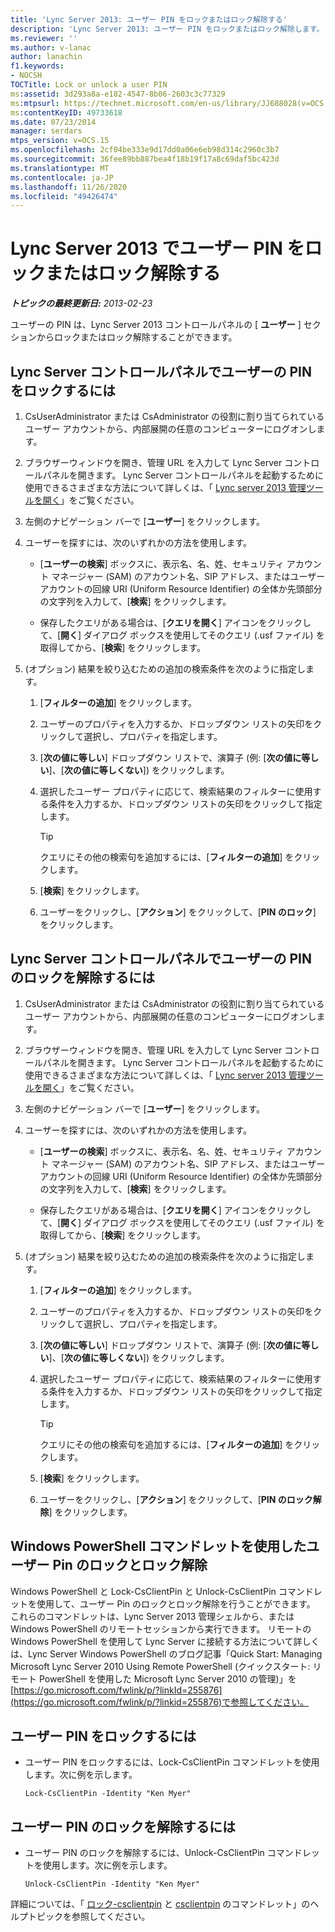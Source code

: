 ```yaml
---
title: 'Lync Server 2013: ユーザー PIN をロックまたはロック解除する'
description: 'Lync Server 2013: ユーザー PIN をロックまたはロック解除します。'
ms.reviewer: ''
ms.author: v-lanac
author: lanachin
f1.keywords:
- NOCSH
TOCTitle: Lock or unlock a user PIN
ms:assetid: 3d293a8a-e182-4547-8b06-2603c3c77329
ms:mtpsurl: https://technet.microsoft.com/en-us/library/JJ688028(v=OCS.15)
ms:contentKeyID: 49733618
ms.date: 07/23/2014
manager: serdars
mtps_version: v=OCS.15
ms.openlocfilehash: 2cf04be333e9d17dd0a06e6eb98d314c2960c3b7
ms.sourcegitcommit: 36fee89bb887bea4f18b19f17a8c69daf5bc423d
ms.translationtype: MT
ms.contentlocale: ja-JP
ms.lasthandoff: 11/26/2020
ms.locfileid: "49426474"
---
```

# <a name="lock-or-unlock-a-user-pin-in-lync-server-2013"></a>Lync Server 2013 でユーザー PIN をロックまたはロック解除する

<div data-xmlns="http://www.w3.org/1999/xhtml">

<div class="topic" data-xmlns="http://www.w3.org/1999/xhtml" data-msxsl="urn:schemas-microsoft-com:xslt" data-cs="https://msdn.microsoft.com/">

<div data-asp="https://msdn2.microsoft.com/asp">



</div>

<div id="mainSection">

<div id="mainBody">

<span> </span>

_**トピックの最終更新日:** 2013-02-23_

ユーザーの PIN は、Lync Server 2013 コントロールパネルの [ **ユーザー** ] セクションからロックまたはロック解除することができます。

<div>

## <a name="to-lock-a-users-pin-in-lync-server-control-panel"></a>Lync Server コントロールパネルでユーザーの PIN をロックするには

1.  CsUserAdministrator または CsAdministrator の役割に割り当てられているユーザー アカウントから、内部展開の任意のコンピューターにログオンします。

2.  ブラウザーウィンドウを開き、管理 URL を入力して Lync Server コントロールパネルを開きます。 Lync Server コントロールパネルを起動するために使用できるさまざまな方法について詳しくは、「 [Lync server 2013 管理ツールを開く](lync-server-2013-open-lync-server-administrative-tools.md)」をご覧ください。

3.  左側のナビゲーション バーで [**ユーザー**] をクリックします。

4.  ユーザーを探すには、次のいずれかの方法を使用します。
    
      - [**ユーザーの検索**] ボックスに、表示名、名、姓、セキュリティ アカウント マネージャー (SAM) のアカウント名、SIP アドレス、またはユーザー アカウントの回線 URI (Uniform Resource Identifier) の全体か先頭部分の文字列を入力して、[**検索**] をクリックします。
    
      - 保存したクエリがある場合は、[**クエリを開く**] アイコンをクリックして、[**開く**] ダイアログ ボックスを使用してそのクエリ (.usf ファイル) を取得してから、[**検索**] をクリックします。

5.  (オプション) 結果を絞り込むための追加の検索条件を次のように指定します。
    
    1.  [**フィルターの追加**] をクリックします。
    
    2.  ユーザーのプロパティを入力するか、ドロップダウン リストの矢印をクリックして選択し、プロパティを指定します。
    
    3.  [**次の値に等しい**] ドロップダウン リストで、演算子 (例: [**次の値に等しい**]、[**次の値に等しくない**]) をクリックします。
    
    4.  選択したユーザー プロパティに応じて、検索結果のフィルターに使用する条件を入力するか、ドロップダウン リストの矢印をクリックして指定します。
        
        <div>
        

        > [!TIP]  
        > クエリにその他の検索句を追加するには、[<STRONG>フィルターの追加</STRONG>] をクリックします。

        
        </div>
    
    5.  [**検索**] をクリックします。
    
    6.  ユーザーをクリックし、[**アクション**] をクリックして、[**PIN のロック**] をクリックします。

</div>

<div>

## <a name="to-unlock-a-users-pin-in-lync-server-control-panel"></a>Lync Server コントロールパネルでユーザーの PIN のロックを解除するには

1.  CsUserAdministrator または CsAdministrator の役割に割り当てられているユーザー アカウントから、内部展開の任意のコンピューターにログオンします。

2.  ブラウザーウィンドウを開き、管理 URL を入力して Lync Server コントロールパネルを開きます。 Lync Server コントロールパネルを起動するために使用できるさまざまな方法について詳しくは、「 [Lync server 2013 管理ツールを開く](lync-server-2013-open-lync-server-administrative-tools.md)」をご覧ください。

3.  左側のナビゲーション バーで [**ユーザー**] をクリックします。

4.  ユーザーを探すには、次のいずれかの方法を使用します。
    
      - [**ユーザーの検索**] ボックスに、表示名、名、姓、セキュリティ アカウント マネージャー (SAM) のアカウント名、SIP アドレス、またはユーザー アカウントの回線 URI (Uniform Resource Identifier) の全体か先頭部分の文字列を入力して、[**検索**] をクリックします。
    
      - 保存したクエリがある場合は、[**クエリを開く**] アイコンをクリックして、[**開く**] ダイアログ ボックスを使用してそのクエリ (.usf ファイル) を取得してから、[**検索**] をクリックします。

5.  (オプション) 結果を絞り込むための追加の検索条件を次のように指定します。
    
    1.  [**フィルターの追加**] をクリックします。
    
    2.  ユーザーのプロパティを入力するか、ドロップダウン リストの矢印をクリックして選択し、プロパティを指定します。
    
    3.  [**次の値に等しい**] ドロップダウン リストで、演算子 (例: [**次の値に等しい**]、[**次の値に等しくない**]) をクリックします。
    
    4.  選択したユーザー プロパティに応じて、検索結果のフィルターに使用する条件を入力するか、ドロップダウン リストの矢印をクリックして指定します。
        
        <div>
        

        > [!TIP]  
        > クエリにその他の検索句を追加するには、[<STRONG>フィルターの追加</STRONG>] をクリックします。

        
        </div>
    
    5.  [**検索**] をクリックします。
    
    6.  ユーザーをクリックし、[**アクション**] をクリックして、[**PIN のロック解除**] をクリックします。

</div>

<div>

## <a name="locking-and-unlocking-user-pins-by-using-windows-powershell-cmdlets"></a>Windows PowerShell コマンドレットを使用したユーザー Pin のロックとロック解除

Windows PowerShell と Lock-CsClientPin と Unlock-CsClientPin コマンドレットを使用して、ユーザー Pin のロックとロック解除を行うことができます。 これらのコマンドレットは、Lync Server 2013 管理シェルから、または Windows PowerShell のリモートセッションから実行できます。 リモートの Windows PowerShell を使用して Lync Server に接続する方法について詳しくは、Lync Server Windows PowerShell のブログ記事「Quick Start: Managing Microsoft Lync Server 2010 Using Remote PowerShell (クイックスタート: リモート PowerShell を使用した Microsoft Lync Server 2010 の管理)」を[https://go.microsoft.com/fwlink/p/?linkId=255876](https://go.microsoft.com/fwlink/p/?linkid=255876)で参照してください。

<div>

## <a name="to-lock-a-user-pin"></a>ユーザー PIN をロックするには

  - ユーザー PIN をロックするには、Lock-CsClientPin コマンドレットを使用します。次に例を示します。
    
        Lock-CsClientPin -Identity "Ken Myer"

</div>

<div>

## <a name="to-unlock-a-user-pin"></a>ユーザー PIN のロックを解除するには

  - ユーザー PIN のロックを解除するには、Unlock-CsClientPin コマンドレットを使用します。次に例を示します。
    
        Unlock-CsClientPin -Identity "Ken Myer"

</div>

詳細については、「 [ロック-csclientpin](https://docs.microsoft.com/powershell/module/skype/Lock-CsClientPin) と [csclientpin](https://docs.microsoft.com/powershell/module/skype/Unlock-CsClientPin) のコマンドレット」のヘルプトピックを参照してください。

</div>

</div>

<span> </span>

</div>

</div>

</div>

